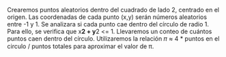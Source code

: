Crearemos puntos aleatorios dentro del cuadrado de lado 2, centrado en el origen. Las coordenadas de cada punto (x,y) serán números aleatorios entre -1 y 1.
Se analizara si cada punto cae dentro del círculo de radio 1. Para ello, se verifica que x**2 + y**2 <= 1.
Llevaremos un conteo de cuántos puntos caen dentro del círculo.
Utilizaremos la relación 𝜋 ≈ 4 * puntos en el circulo / puntos totales para aproximar el valor de π.
